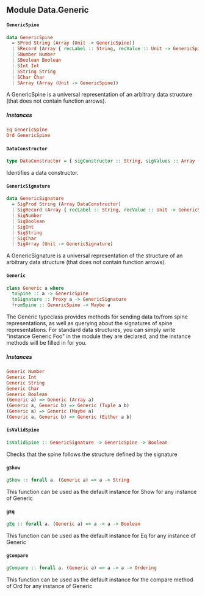 ## Module Data.Generic

#### `GenericSpine`

``` purescript
data GenericSpine
  = SProd String (Array (Unit -> GenericSpine))
  | SRecord (Array { recLabel :: String, recValue :: Unit -> GenericSpine })
  | SNumber Number
  | SBoolean Boolean
  | SInt Int
  | SString String
  | SChar Char
  | SArray (Array (Unit -> GenericSpine))
```

A GenericSpine is a universal representation of an arbitrary data structure (that does not contain function arrows).

##### Instances
``` purescript
Eq GenericSpine
Ord GenericSpine
```

#### `DataConstructor`

``` purescript
type DataConstructor = { sigConstructor :: String, sigValues :: Array (Unit -> GenericSignature) }
```

Identifies a data constructor.

#### `GenericSignature`

``` purescript
data GenericSignature
  = SigProd String (Array DataConstructor)
  | SigRecord (Array { recLabel :: String, recValue :: Unit -> GenericSignature })
  | SigNumber
  | SigBoolean
  | SigInt
  | SigString
  | SigChar
  | SigArray (Unit -> GenericSignature)
```

A GenericSignature is a universal representation of the structure of an arbitrary data structure (that does not contain function arrows).

#### `Generic`

``` purescript
class Generic a where
  toSpine :: a -> GenericSpine
  toSignature :: Proxy a -> GenericSignature
  fromSpine :: GenericSpine -> Maybe a
```

The Generic typeclass provides methods for sending data to/from spine representations, as well as querying about the signatures of spine representations.
For standard data structures, you can simply write "instance Generic Foo" in the module they are declared, and the instance methods will be filled in for you.

##### Instances
``` purescript
Generic Number
Generic Int
Generic String
Generic Char
Generic Boolean
(Generic a) => Generic (Array a)
(Generic a, Generic b) => Generic (Tuple a b)
(Generic a) => Generic (Maybe a)
(Generic a, Generic b) => Generic (Either a b)
```

#### `isValidSpine`

``` purescript
isValidSpine :: GenericSignature -> GenericSpine -> Boolean
```

Checks that the spine follows the structure defined by the signature

#### `gShow`

``` purescript
gShow :: forall a. (Generic a) => a -> String
```

This function can be used as the default instance for Show for any instance of Generic

#### `gEq`

``` purescript
gEq :: forall a. (Generic a) => a -> a -> Boolean
```

This function can be used as the default instance for Eq for any instance of Generic

#### `gCompare`

``` purescript
gCompare :: forall a. (Generic a) => a -> a -> Ordering
```

This function can be used as the default instance for the compare method of Ord for any instance of Generic


